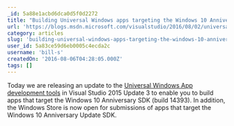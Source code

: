 ```yaml
---
_id: 5a88e1acbd6dca0d5f0d2272
title: "Building Universal Windows apps targeting the Windows 10 Anniversary SDK"
url: 'https://blogs.msdn.microsoft.com/visualstudio/2016/08/02/universal-windows-apps-targeting-windows-10-anniversary-sdk/'
category: articles
slug: 'building-universal-windows-apps-targeting-the-windows-10-anniversary-sdk'
user_id: 5a83ce59d6eb0005c4ecda2c
username: 'bill-s'
createdOn: '2016-08-06T04:28:05.000Z'
tags: []
---
```


Today we are releasing an update to the <a href="https://developer.microsoft.com/">Universal Windows App development tools</a> in Visual Studio 2015 Update 3 to enable you to build apps that target the Windows 10 Anniversary SDK (build 14393). In addition, the Windows Store is now open for submissions of apps that target the Windows 10 Anniversary Update SDK.
